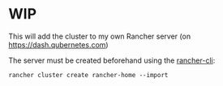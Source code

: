 # WIP

This will add the cluster to my own Rancher server (on https://dash.qubernetes.com)

The server must be created beforehand using the [rancher-cli](https://github.com/rancher/cli):

```
rancher cluster create rancher-home --import
```

